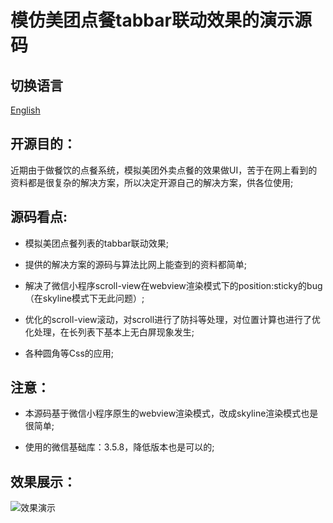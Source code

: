 # 模仿美团点餐tabbar联动效果的演示源码



## 切换语言

[English](README.md)

## 开源目的：

近期由于做餐饮的点餐系统，模拟美团外卖点餐的效果做UI，苦于在网上看到的资料都是很复杂的解决方案，所以决定开源自己的解决方案，供各位使用;

## 源码看点:

- 模拟美团点餐列表的tabbar联动效果;

- 提供的解决方案的源码与算法比网上能查到的资料都简单;

- 解决了微信小程序scroll-view在webview渲染模式下的position:sticky的bug（在skyline模式下无此问题）;

- 优化的scroll-view滚动，对scroll进行了防抖等处理，对位置计算也进行了优化处理，在长列表下基本上无白屏现象发生;

- 各种圆角等Css的应用;

## 注意：

- 本源码基于微信小程序原生的webview渲染模式，改成skyline渲染模式也是很简单;

- 使用的微信基础库：3.5.8，降低版本也是可以的;

## 效果展示：

![](./doc/demo.gif "效果演示")
